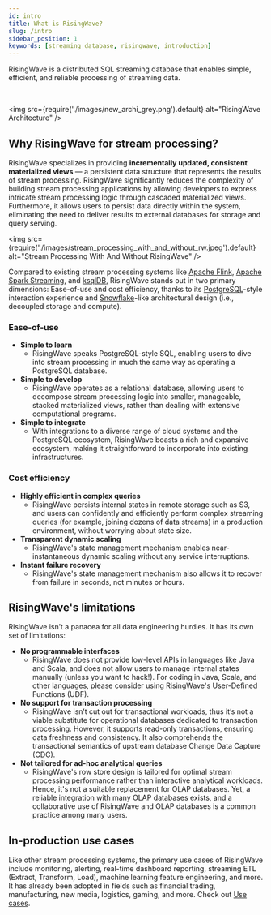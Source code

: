 ```yaml
---
id: intro
title: What is RisingWave?
slug: /intro
sidebar_position: 1
keywords: [streaming database, risingwave, introduction]
---
```


<head>
  <link rel="canonical" href="https://docs.risingwave.com/docs/current/intro/" />
</head>

RisingWave is a distributed SQL streaming database that enables simple, efficient, and reliable processing of streaming data.

<RollButton text="&nbsp;&nbsp;Get Started" doc="get-started" block />
<br/>

<img
src={require('./images/new_archi_grey.png').default}
alt="RisingWave Architecture"
/>

## Why RisingWave for stream processing?

RisingWave specializes in providing **incrementally updated, consistent materialized views** — a persistent data structure that represents the results of stream processing. RisingWave significantly reduces the complexity of building stream processing applications by allowing developers to express intricate stream processing logic through cascaded materialized views. Furthermore, it allows users to persist data directly within the system, eliminating the need to deliver results to external databases for storage and query serving.

<img
src={require('./images/stream_processing_with_and_without_rw.jpeg').default}
alt="Stream Processing With And Without RisingWave"
/>

Compared to existing stream processing systems like [Apache Flink](https://flink.apache.org/), [Apache Spark Streaming](https://spark.apache.org/docs/latest/streaming-programming-guide.html), and [ksqlDB](https://ksqldb.io/), RisingWave stands out in two primary dimensions: Ease-of-use and cost efficiency, thanks to its [PostgreSQL](https://www.postgresql.org/)-style interaction experience and [Snowflake](https://snowflake.com/)-like architectural design (i.e., decoupled storage and compute).

### Ease-of-use

- **Simple to learn**
  - RisingWave speaks PostgreSQL-style SQL, enabling users to dive into stream processing in much the same way as operating a PostgreSQL database.
- **Simple to develop**
  - RisingWave operates as a relational database, allowing users to decompose stream processing logic into smaller, manageable, stacked materialized views, rather than dealing with extensive computational programs.
- **Simple to integrate**
  - With integrations to a diverse range of cloud systems and the PostgreSQL ecosystem, RisingWave boasts a rich and expansive ecosystem, making it straightforward to incorporate into existing infrastructures.

### Cost efficiency

- **Highly efficient in complex queries**
  - RisingWave persists internal states in remote storage such as S3, and users can confidently and efficiently perform complex streaming queries (for example, joining dozens of data streams) in a production environment, without worrying about state size.
- **Transparent dynamic scaling**
  - RisingWave's state management mechanism enables near-instantaneous dynamic scaling without any service interruptions.
- **Instant failure recovery**
  - RisingWave's state management mechanism also allows it to recover from failure in seconds, not minutes or hours.

## RisingWave's limitations

RisingWave isn’t a panacea for all data engineering hurdles. It has its own set of limitations:

- **No programmable interfaces**
  - RisingWave does not provide low-level APIs in languages like Java and Scala, and does not allow users to manage internal states manually (unless you want to hack!). For coding in Java, Scala, and other languages, please consider using RisingWave's User-Defined Functions (UDF).
- **No support for transaction processing**
  - RisingWave isn’t cut out for transactional workloads, thus it’s not a viable substitute for operational databases dedicated to transaction processing. However, it supports read-only transactions, ensuring data freshness and consistency. It also comprehends the transactional semantics of upstream database Change Data Capture (CDC).
- **Not tailored for ad-hoc analytical queries**
  - RisingWave's row store design is tailored for optimal stream processing performance rather than interactive analytical workloads. Hence, it's not a suitable replacement for OLAP databases. Yet, a reliable integration with many OLAP databases exists, and a collaborative use of RisingWave and OLAP databases is a common practice among many users.

## In-production use cases

Like other stream processing systems, the primary use cases of RisingWave include monitoring, alerting, real-time dashboard reporting, streaming ETL (Extract, Transform, Load), machine learning feature engineering, and more. It has already been adopted in fields such as financial trading, manufacturing, new media, logistics, gaming, and more. Check out [Use cases](/use-cases.md).

<LightButton text="See the architecture" doc="architecture"/>
<LightButton text="Access the source code" url="https://github.com/risingwavelabs/risingwave"/>
<br/>
